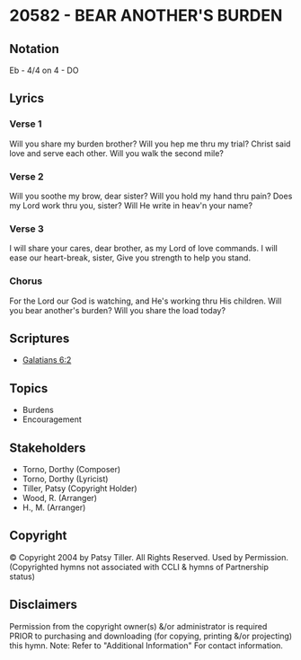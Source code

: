 # 20582 - BEAR ANOTHER'S BURDEN

## Notation

Eb - 4/4 on 4 - DO

## Lyrics

### Verse 1

Will you share my burden brother? Will you hep me thru my trial? Christ said love and serve each other. Will you walk the second mile?

### Verse 2

Will you soothe my brow, dear sister? Will you hold  my hand thru pain? Does my Lord work thru you, sister? Will He write in heav'n your name?

### Verse 3

I will share your cares, dear brother, as my Lord of love commands. I will ease our heart-break, sister, Give you strength to help you stand.

### Chorus

For the Lord our God is watching, and He's working thru His children. Will you bear another's burden? Will you share the load today?


## Scriptures

- [Galatians 6:2](https://www.biblegateway.com/passage/?search=Galatians%206%3A2)

## Topics

- Burdens
- Encouragement

## Stakeholders

- Torno, Dorthy (Composer)
- Torno, Dorthy (Lyricist)
- Tiller, Patsy (Copyright Holder)
- Wood, R. (Arranger)
- H., M. (Arranger)

## Copyright

© Copyright 2004 by Patsy Tiller. All Rights Reserved. Used by Permission.
(Copyrighted hymns not associated with CCLI & hymns of Partnership status)

## Disclaimers

Permission from the copyright owner(s) &/or administrator is required PRIOR to purchasing and downloading (for copying, printing &/or projecting) this hymn.
Note: Refer to "Additional Information" For contact information.

